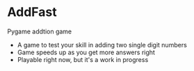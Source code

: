 # AddFast
Pygame addtion game

- A game to test your skill in adding two single digit numbers
- Game speeds up as you get more answers right
- Playable right now, but it's a work in progress
